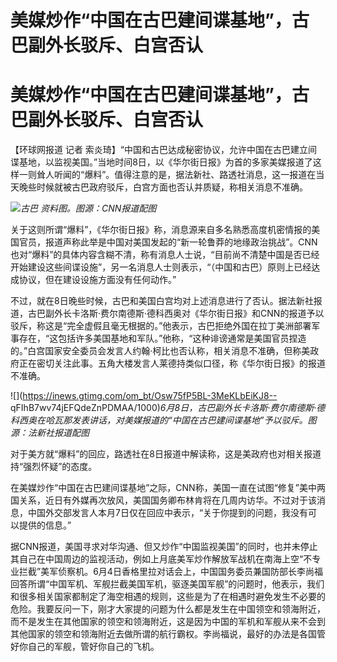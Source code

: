 # 美媒炒作“中国在古巴建间谍基地”，古巴副外长驳斥、白宫否认

# 美媒炒作“中国在古巴建间谍基地”，古巴副外长驳斥、白宫否认

【环球网报道 记者
索炎琦】“中国和古巴达成秘密协议，允许中国在古巴建立间谍基地，以监视美国。”当地时间8日，以《华尔街日报》为首的多家美媒报道了这样一则耸人听闻的“爆料”。值得注意的是，据法新社、路透社消息，这一报道在当天晚些时候就被古巴政府驳斥，白宫方面也否认并质疑，称相关消息不准确。

![](https://inews.gtimg.com/om_bt/O9Y8tvbXwhxsqebXAq6W73Kydyo4Ji6jcfkA2_-2C92dwAA/1000)_古巴
资料图。图源：CNN报道配图_

关于这则所谓“爆料”，《华尔街日报》称，消息源来自多名熟悉高度机密情报的美国官员，报道声称此举是中国对美国发起的“新一轮鲁莽的地缘政治挑战”。CNN也对“爆料”的具体内容含糊不清，称有消息人士说，“目前尚不清楚中国是否已经开始建设这些间谍设施”，另一名消息人士则表示，“（中国和古巴）原则上已经达成协议，但在建设设施方面没有任何动作。”

不过，就在8日晚些时候，古巴和美国白宫均对上述消息进行了否认。据法新社报道，古巴副外长卡洛斯·费尔南德斯·德科西奥对《华尔街日报》和CNN的报道予以驳斥，称这是“完全虚假且毫无根据的。”他表示，古巴拒绝外国在拉丁美洲部署军事存在，“这包括许多美国基地和军队。”他称，“这种诽谤通常是美国官员捏造的。”白宫国家安全委员会发言人约翰·柯比也否认称，相关消息不准确，但称美政府正在密切关注此事。五角大楼发言人莱德持类似口径，称《华尔街日报》的报道不准确。

![](https://inews.gtimg.com/om_bt/Osw75fP5BL-3MeKLbEiKJ8--
qFIhB7wv74jEFQdeZnPDMAA/1000)_6月8日，古巴副外长卡洛斯·费尔南德斯·德科西奥在哈瓦那发表讲话，对美媒报道的“中国在古巴建间谍基地”予以驳斥。图源：法新社报道配图_

对于美方就“爆料”的回应，路透社在8日报道中解读称，这是美政府也对相关报道持“强烈怀疑”的态度。

在美媒炒作“中国在古巴建间谍基地”之际，CNN称，美国一直在试图“修复”美中两国关系，近日有外媒再次放风，美国国务卿布林肯将在几周内访华。不过对于该消息，中国外交部发言人本月7日仅在回应中表示，“关于你提到的问题，我没有可以提供的信息。”

据CNN报道，美国寻求对华沟通、但又炒作“中国监视美国”的同时，也并未停止其自己在中国周边的监视活动，例如上月底美军炒作解放军战机在南海上空“不专业拦截”美军侦察机。6月4日香格里拉对话会上，中国国务委员兼国防部长李尚福回答所谓“中国军机、军舰拦截美国军机，驱逐美国军舰”的问题时，他表示，我们和很多相关国家都制定了海空相遇的规则，这些是为了在相遇时避免发生不必要的危险。我要反问一下，刚才大家提的问题为什么都是发生在中国领空和领海附近，而不是发生在其他国家的领空和领海附近，这是因为中国的军机和军舰从来不会到其他国家的领空和领海附近去做所谓的航行霸权。李尚福说，最好的办法是各国管好你自己的军舰，管好你自己的飞机。

